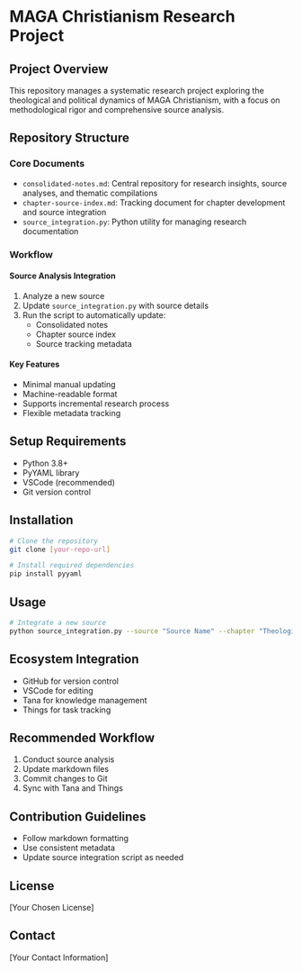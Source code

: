 # MAGA Christianism Research Project

## Project Overview
This repository manages a systematic research project exploring the theological and political dynamics of MAGA Christianism, with a focus on methodological rigor and comprehensive source analysis.

## Repository Structure

### Core Documents
- `consolidated-notes.md`: Central repository for research insights, source analyses, and thematic compilations
- `chapter-source-index.md`: Tracking document for chapter development and source integration
- `source_integration.py`: Python utility for managing research documentation

### Workflow

#### Source Analysis Integration
1. Analyze a new source
2. Update `source_integration.py` with source details
3. Run the script to automatically update:
   - Consolidated notes
   - Chapter source index
   - Source tracking metadata

#### Key Features
- Minimal manual updating
- Machine-readable format
- Supports incremental research process
- Flexible metadata tracking

## Setup Requirements
- Python 3.8+
- PyYAML library
- VSCode (recommended)
- Git version control

## Installation
```bash
# Clone the repository
git clone [your-repo-url]

# Install required dependencies
pip install pyyaml
```

## Usage
```bash
# Integrate a new source
python source_integration.py --source "Source Name" --chapter "Theological Framework"
```

## Ecosystem Integration
- GitHub for version control
- VSCode for editing
- Tana for knowledge management
- Things for task tracking

## Recommended Workflow
1. Conduct source analysis
2. Update markdown files
3. Commit changes to Git
4. Sync with Tana and Things

## Contribution Guidelines
- Follow markdown formatting
- Use consistent metadata
- Update source integration script as needed

## License
[Your Chosen License]

## Contact
[Your Contact Information]
